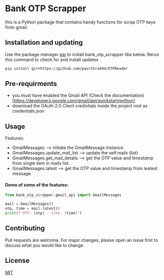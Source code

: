 # Bank OTP Scrapper

this is a Python package that contains handy functions for scrap OTP keys from gmail. 


## Installation and updating
Use the package manager [pip](https://pip.pypa.io/en/stable/) to install bank_otp_scrapper like below. 
Rerun this command to check for and install  updates .
```bash
pip install git+https://github.com/pavithra994/OTPReader
```
## Pre-requirments
* you must have enabled the Gmail API (Check the documentation)[https://developers.google.com/gmail/api/quickstart/python]
* download the OAuth 2.0 Client credintials inside the project root as credentials.json 

## Usage
Features:
* GmailMessages  --> initiate the GmailMessage instance. 
* GmailMessages.update_mail_list    --> update the self.mails (list)
* GmailMessages.get_mail_details      --> get the OTP value and timestamp from single item in mails list.
* GmailMessages.latest  --> get the OTP value and timestamp from leatest message

#### Demo of some of the features:
```python
from bank_otp_scrapper.gmail_api import GmailMessages

mail = GmailMessages()
otp, time = mail.latest()
print(f"OTP: {otp} - time: {time}")

```
## Contributing
Pull requests are welcome. For major changes, please open an issue first to discuss what you would like to change.

## License
[MIT](https://choosealicense.com/licenses/mit/)
